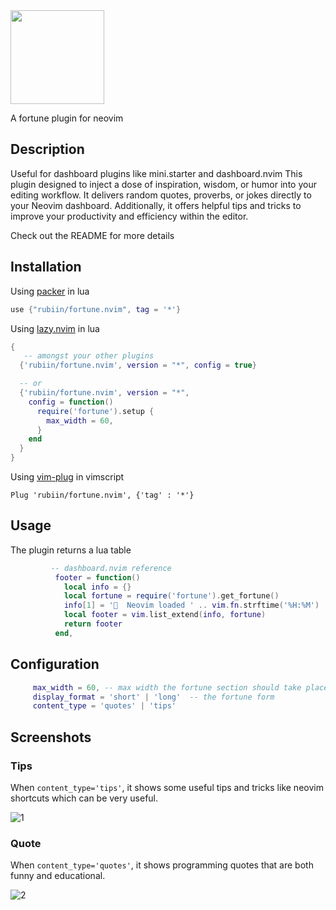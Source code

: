 
<img src="https://i.imgur.com/rSaIQPp.png" height=150 />

A fortune plugin for neovim

## Description
Useful for dashboard plugins like mini.starter and dashboard.nvim
This plugin designed to inject a dose of inspiration, wisdom, or humor into your editing workflow. It delivers random quotes, proverbs, or jokes directly to your Neovim dashboard. Additionally, it offers helpful tips and tricks to improve your productivity and efficiency within the editor.

Check out the README for more details
## Installation

Using [packer](https://github.com/wbthomason/packer.nvim) in lua

```lua
use {"rubiin/fortune.nvim", tag = '*'}
```

Using [lazy.nvim](https://github.com/folke/lazy.nvim) in lua

```lua
{
   -- amongst your other plugins
  {'rubiin/fortune.nvim', version = "*", config = true}

  -- or
  {'rubiin/fortune.nvim', version = "*",
    config = function()
      require('fortune').setup {
        max_width = 60,
      }
    end
  }
}
```

Using [vim-plug](https://github.com/junegunn/vim-plug) in vimscript

```vim
Plug 'rubiin/fortune.nvim', {'tag' : '*'}
```

## Usage
The plugin returns a lua table
```lua
         -- dashboard.nvim reference
          footer = function()
            local info = {}
            local fortune = require('fortune').get_fortune()
            info[1] = '  Neovim loaded ' .. vim.fn.strftime('%H:%M') .. ' on ' .. vim.fn.strftime('%d/%m/%Y') .. ' '
            local footer = vim.list_extend(info, fortune)
            return footer
          end,

```

## Configuration
```lua
     max_width = 60, -- max width the fortune section should take place
     display_format = 'short' | 'long'  -- the fortune form
     content_type = 'quotes' | 'tips'
```

## Screenshots
### Tips
When `content_type='tips'`, it shows some useful tips and tricks like neovim shortcuts which can be very useful.

![1](https://i.imgur.com/f8CvAso.png)


### Quote
When `content_type='quotes'`, it shows programming quotes that are both funny and educational.

![2](https://i.imgur.com/Zi0Gr2n.png)
